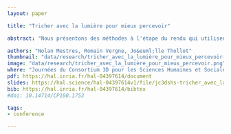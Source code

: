 ```yaml
---
layout: paper

title: "Tricher avec la lumière pour mieux percevoir"

abstract: "Nous présentons des méthodes à l'étape du rendu qui utilisent l'éclairage pour donner à voir la forme et la profondeur dans une scène 3D. Nos algorithmes s'inspirent du geste du peintre Pierre Novat (1928-2007) et plus généralement des techniques de contraste d'éclairage fréquemment utilisées dans les arts visuels. Nos approches sont justifiées par les récentes découvertes en science de la vision qui attestent d'une tolérance de notre système visuel aux incohérences de l'éclairage. Ainsi, afin d'améliorer la lisibilité de la scène, nous trichons avec la lumière, à plusieurs échelles, pour contrôler le contraste via l'ombrage et les ombres portées."

authors: "Nolan Mestres, Romain Vergne, Jo&euml;lle Thollot"
thumbnail: "data/research/tricher_avec_la_lumière_pour_mieux_percevoir-thumbnail.jpg"
image: "data/research/tricher_avec_la_lumière_pour_mieux_percevoir.png"
where: "Journées du Consortium 3D pour les Sciences Humaines et Sociales"
pdf: https://hal.inria.fr/hal-04397614/document
slides: https://hal.science/hal-04397614v1/file/jc3dshs-tricher_avec_la_lumi%C3%A8re_pour_mieux_percevoir-presentation.pptx
bib: https://hal.inria.fr/hal-04397614/bibtex
#doi: 10.14714/CP100.1753

tags:
- conference

---
```


